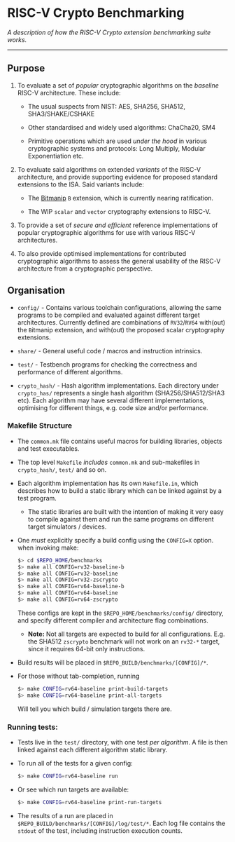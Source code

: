 
# RISC-V Crypto Benchmarking

*A description of how the RISC-V Crypto extension benchmarking suite works.*

---

## Purpose

1. To evaluate a set of *popular* cryptographic algorithms on the *baseline*
   RISC-V architecture.
   These include:

   - The usual suspects from NIST:
     AES, SHA256, SHA512, SHA3/SHAKE/CSHAKE

   - Other standardised and widely used algorithms:
     ChaCha20, SM4

   - Primitive operations which are used *under the hood* in various
     cryptographic systems and protocols:
     Long Multiply, Modular Exponentiation etc.

2. To evaluate said algorithms on extended *variants* of the RISC-V
   architecture, and provide supporting evidence for proposed
   standard extensions to the ISA.
   Said variants include:

   - The
     [Bitmanip](https://github.com/riscv/riscv-bitmanip)
     `B` extension, which is currently nearing ratification.

   - The WIP `scalar` and `vector` cryptography extensions to RISC-V.

3. To provide a set of *secure and efficient* reference implementations
   of popular cryptographic algorithms for use with various
   RISC-V architectures.

4. To also provide optimised implementations for contributed cryptographic
   algorithms to assess the general usability of the RISC-V architecture
   from a cryptographic perspective.


## Organisation

- `config/` - Contains various toolchain configurations, allowing the
    same programs to be compiled and evaluated against different target
    architectures. Currently defined are combinations of `RV32`/`RV64`
    with(out) the `B`itmanip extension, and with(out) the proposed
    scalar cryptography extensions.

- `share/` - General useful code / macros and instruction intrinsics.

- `test/` - Testbench programs for checking the correctness and performance
    of different algorithms.

- `crypto_hash/` - Hash algorithm implementations.
    Each directory under `crypto_has/` represents a single hash
    algorithm (SHA256/SHA512/SHA3 etc). Each algorithm may have several
    different implementations, optimising for different things, e.g. code size
    and/or performance.

### Makefile Structure

- The `common.mk` file contains useful macros for building libraries,
    objects and test executables.

- The top level `Makefile` *includes* `common.mk` and sub-makefiles in
    `crypto_hash/`, `test/` and so on.

- Each algorithm implementation has its own `Makefile.in`, which
  describes how to build a static library which can be linked against by
  a test program.

  - The static libraries are built with the intention of making it very
    easy to compile against them and run the same programs on different
    target simulators / devices.

- One *must* explicitly specify a build config using the `CONFIG=X` option.
  when invoking make:
    ```sh
    $> cd $REPO_HOME/benchmarks
    $> make all CONFIG=rv32-baseline-b
    $> make all CONFIG=rv32-baseline
    $> make all CONFIG=rv32-zscrypto
    $> make all CONFIG=rv64-baseline-b
    $> make all CONFIG=rv64-baseline
    $> make all CONFIG=rv64-zscrypto
    ```

  These configs are kept in the `$REPO_HOME/benchmarks/config/` directory,
  and specify different compiler and architecture flag combinations.

  - **Note:** Not all targets are expected to build for all configurations.
    E.g. the SHA512 `zscrypto` benchmark will not work on an `rv32-*`
    target, since it requires 64-bit only instructions.

- Build results will be placed in `$REPO_BUILD/benchmarks/[CONFIG]/*`.

- For those without tab-completion, running
  ```sh
  $> make CONFIG=rv64-baseline print-build-targets
  $> make CONFIG=rv64-baseline print-all-targets
  ```
  Will tell you which build / simulation targets there are.

### Running tests:

- Tests live in the `test/` directory, with one test *per algorithm*.
  A file is then linked against each different algorithm static library.

- To run all of the tests for a given config:
  ```sh
  $> make CONFIG=rv64-baseline run
  ```

- Or see which run targets are available:
  ```sh
  $> make CONFIG=rv64-baseline print-run-targets
  ```

- The results of a run are placed in
  `$REPO_BUILD/benchmarks/[CONFIG]/log/test/*`.
  Each log file contains the `stdout` of the test, including instruction
  execution counts.

